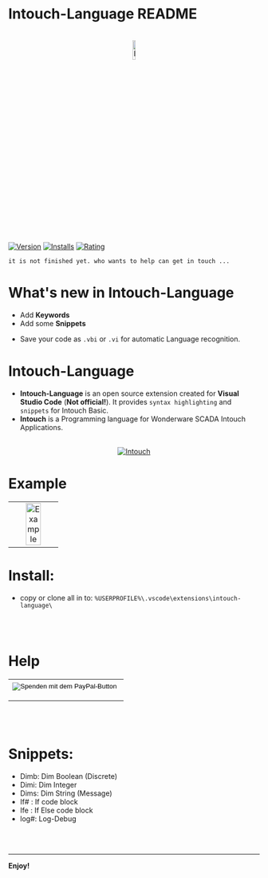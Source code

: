 # Intouch-Language README


<p align="center">
  <br />
  <a title="Intouch-Language" href="https://github.com/vitalyruhl/intouch-language"><img src="https://raw.githubusercontent.com/vitalyruhl/intouch-language/master/images/logo.png" alt="Intouch-Language Logo" width="10%" /></a>
</p>


[![Version](https://vsmarketplacebadge.apphb.com/version/Vitaly-ruhl.intouch-language.svg)](https://marketplace.visualstudio.com/items?itemName=Vitaly-ruhl.intouch-language)
[![Installs](https://vsmarketplacebadge.apphb.com/installs-short/Vitaly-ruhl.intouch-language.svg)](https://marketplace.visualstudio.com/items?itemName=ms-vscode.PowerShell)
[![Rating](https://vsmarketplacebadge.apphb.com/rating/Vitaly-ruhl.intouch-language.svg)](https://marketplace.visualstudio.com/items?itemName=formulahendry.code-runner) 

<!-- 
[![Build Status](https://travis-ci.org/Vitaly-ruhl/intouch-language.svg?branch=master)](https://travis-ci.org/Vitaly-ruhl/intouch-language)

-->

```
it is not finished yet. who wants to help can get in touch ...
```

# What's new in Intouch-Language
- Add **Keywords**
- Add some **Snippets**

* Save your code as `.vbi` or `.vi` for automatic Language recognition. 


# Intouch-Language
- **Intouch-Language** is an open source extension created for **Visual Studio Code** (**Not official!**). It provides `syntax highlighting` and `snippets` for Intouch Basic.
- **Intouch** is a Programming language for Wonderware SCADA Intouch Applications.



<p align="center" bgcolor:=#3f3f3f>
  <br />
  <a title="Intouch" href="https://factorysoftware.de/"><img src="https://factorysoftware.de/resources/uploads/2020/02/wonderware-germany-austria-footer.png" alt="Intouch" /></a>   
</p>

# Example
<table align="center" width="100%" border="0">
  <tr>
    <td align="center" border="0">
    <a title="Intouch-Language" href="https://github.com/vitalyruhl/intouch-language"><img src="https://raw.githubusercontent.com/vitalyruhl/intouch-language/master/images/example.jpg" alt="Example" width="60%" /></a>
    </td>
  </tr>
</table>


# Install:
* copy or clone all in to: `%USERPROFILE%\.vscode\extensions\intouch-language\`




<p align="center">
  <br />
  <br />
</p>


# Help
<table align="center" width="100%" border="0" bgcolor:=#3f3f3f>
  <tr>
    <td align="center" width="100%" border="0" >
      <form action="https://www.paypal.com/cgi-bin/webscr" method="post" target="_top">
      <input type="hidden" name="cmd" value="_s-xclick" />
      <input type="hidden" name="hosted_button_id" value="Q3XSPVFAPSKMJ" />
      <input type="image" src="https://www.paypalobjects.com/de_DE/DE/i/btn/btn_donateCC_LG.gif" border="0" name="submit" title="PayPal - The safer, easier way to pay online!" alt="Spenden mit dem PayPal-Button" />
      <img alt="" border="0" src="https://www.paypal.com/de_DE/i/scr/pixel.gif" width="1" height="1" />
      </form>
    </td>
  </tr>
</table>


<p align="center">
  <br />
  <br />
</p>


# Snippets:
* Dimb: Dim Boolean (Discrete)
* Dimi: Dim Integer
* Dims: Dim String (Message)
* If# : If code block
* Ife : If Else code block
* log#: Log-Debug



<p align="center">
  <br />
  <br />
</p>



<!-- 
* **Bug**:  Keywords bug:<br /> <a title="Intouch-Language bug3" href="https://github.com/vitalyruhl/intouch-language"><img src="https://raw.githubusercontent.com/vitalyruhl/intouch-language/master/images/bugs/Screenshot_3.jpg" alt="Intouch-Language bug3" width="80%" /></a>
<br /> <br /><a title="Intouch-Language bug3" href="https://github.com/vitalyruhl/intouch-language"><img src="https://raw.githubusercontent.com/vitalyruhl/intouch-language/master/images/bugs/Screenshot_4.jpg" alt="Intouch-Language bug3" width="80%" /></a>
-->

-----------------------------------------------------------------------------------------------------------
<!--
## Working with Markdown

**Note:** You can author your README using Visual Studio Code.  Here are some useful editor keyboard shortcuts:

* Split the editor (`Cmd+\` on macOS or `Ctrl+\` on Windows and Linux)
* Toggle preview (`Shift+CMD+V` on macOS or `Shift+Ctrl+V` on Windows and Linux)
* Press `Ctrl+Space` (Windows, Linux) or `Cmd+Space` (macOS) to see a list of Markdown snippets

### For more information

* [Visual Studio Code's Markdown Support](http://code.visualstudio.com/docs/languages/markdown)
* [Markdown Syntax Reference](https://help.github.com/articles/markdown-basics/)
-->
**Enjoy!**

